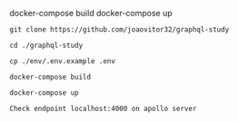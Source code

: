 docker-compose build
docker-compose up

```
git clone https://github.com/joaovitor32/graphql-study

cd ./graphql-study

cp ./env/.env.example .env

docker-compose build

docker-compose up

Check endpoint localhost:4000 on apollo server
```
